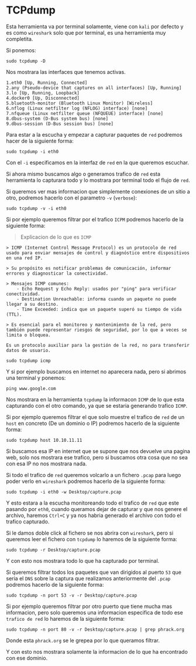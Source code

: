 # TCPdump

Esta herramienta va por terminal solamente, viene con `kali` por defecto y es como `wireshark` solo que por terminal, es una herramienta muy completita.

Si ponemos:

```shell
sudo tcpdump -D
```

Nos mostrara las interfaces que tenemos activas.

```
1.eth0 [Up, Running, Connected]
2.any (Pseudo-device that captures on all interfaces) [Up, Running]
3.lo [Up, Running, Loopback]
4.docker0 [Up, Disconnected]
5.bluetooth-monitor (Bluetooth Linux Monitor) [Wireless]
6.nflog (Linux netfilter log (NFLOG) interface) [none]
7.nfqueue (Linux netfilter queue (NFQUEUE) interface) [none]
8.dbus-system (D-Bus system bus) [none]
9.dbus-session (D-Bus session bus) [none]
```

Para estar a la escucha y empezar a capturar paquetes de `red` podremos hacer de la siguiente forma:

```shell
sudo tcpdump -i eth0
```

Con el `-i` especificamos en la interfaz de `red` en la que queremos escuchar.

Si ahora mismo buscamos algo o generamos trafico de `red` esta herramienta lo capturara todo y lo mostrara por terminal todo el flujo de `red`.

Si queremos ver mas informacion que simplemente conexiones de un sitio a otro, podremos hacerlo con el parametro `-v` (`verbose`):

```shell
sudo tcpdump -v -i eth0
```

Si por ejemplo queremos filtrar por el trafico `ICPM` podremos hacerlo de la siguiente forma:

> Explicacion de lo que es `ICMP`

```
> ICMP (Internet Control Message Protocol) es un protocolo de red usado para enviar mensajes de control y diagnóstico entre dispositivos en una red IP.

> Su propósito es notificar problemas de comunicación, informar errores y diagnosticar la conectividad.

> Mensajes ICMP comunes:
    - Echo Request y Echo Reply: usados por "ping" para verificar conectividad.
    - Destination Unreachable: informa cuando un paquete no puede llegar a su destino.
    - Time Exceeded: indica que un paquete superó su tiempo de vida (TTL).

> Es esencial para el monitoreo y mantenimiento de la red, pero también puede representar riesgos de seguridad, por lo que a veces se limita o bloquea.

Es un protocolo auxiliar para la gestión de la red, no para transferir datos de usuario.
```

```shell
sudo tcpdump icmp
```

Y si por ejemplo buscamos en internet no aparecera nada, pero si abrimos una terminal y ponemos:

```shell
ping www.google.com
```

Nos mostrara en la herramienta `tcpdump` la informacon `ICMP` de lo que esta capturando con el otro comando, ya que se estaria generando trafico `ICMP`.

Si por ejemplo queremos filtrar el que solo muestre el trafico de `red` de un `host` en concreto (De un dominio o IP) podremos hacerlo de la siguiente forma:

```shell
sudo tcpdump host 10.10.11.11
```

Si buscamos esa IP en internet que se supone que nos devuelve una pagina web, solo nos mostrara ese trafico, pero si buscamos otra cosa que no sea con esa IP no nos mostrara nada.

Si todo el trafico de `red` queremos volcarlo a un fichero `.pcap` para luego poder verlo en `wireshark` podremos hacerlo de la siguiente forma:

```shell
sudo tcpdump -i eth0 -w Desktop/capture.pcap
```

Y esto estara a la escucha monitoreando todo el trafico de `red` que este pasando por `eth0`, cuando queramos dejar de capturar y que nos genere el archivo, haremos `Ctrl+C` y ya nos habria generado el archivo con todo el trafico capturado.

Si le damos doble click al fichero se nos abrira con `wireshark`, pero si queremos leer el fichero con `tcpdump` lo haremos de la siguiente forma:

```shell
sudo tcpdump -r Desktop/capture.pcap
```

Y con esto nos mostrara todo lo que ha capturado por terminal.

Si queremos filtrar todos los paquetes que van dirigidos al puerto `53` que seria el `DNS` sobre la captura que realizamos anteriormente del `.pcap` podremos hacerlo de la siguiente forma:

```shell
sudo tcpdump -n port 53 -v -r Desktop/capture.pcap
```

Si por ejemplo queremos filtrar por otro puerto que tiene mucha mas informacion, pero solo queremos una informacion especifica de todo ese `trafico de red` lo haremos de la siguiente forma:

```shell
sudo tcpdump -n port 80 -v -r Desktop/capture.pcap | grep phrack.org
```

Donde esta `phrack.org` se le grepea por lo que queramos filtrar.

Y con esto nos mostrara solamente la informacion de lo que ha encontrado con ese dominio.
